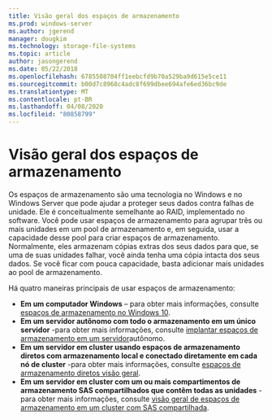 ```yaml
---
title: Visão geral dos espaços de armazenamento
ms.prod: windows-server
ms.author: jgerend
manager: dougkim
ms.technology: storage-file-systems
ms.topic: article
author: jasongerend
ms.date: 05/22/2018
ms.openlocfilehash: 6785508704ff1eebcfd9b70a529ba9d615e5ce11
ms.sourcegitcommit: b00d7c8968c4adc8f699dbee694afe6ed36bc9de
ms.translationtype: MT
ms.contentlocale: pt-BR
ms.lasthandoff: 04/08/2020
ms.locfileid: "80858799"
---
```

# <a name="storage-spaces-overview"></a>Visão geral dos espaços de armazenamento

Os espaços de armazenamento são uma tecnologia no Windows e no Windows Server que pode ajudar a proteger seus dados contra falhas de unidade. Ele é conceitualmente semelhante ao RAID, implementado no software. Você pode usar espaços de armazenamento para agrupar três ou mais unidades em um pool de armazenamento e, em seguida, usar a capacidade desse pool para criar espaços de armazenamento. Normalmente, eles armazenam cópias extras dos seus dados para que, se uma de suas unidades falhar, você ainda tenha uma cópia intacta dos seus dados. Se você ficar com pouca capacidade, basta adicionar mais unidades ao pool de armazenamento.

Há quatro maneiras principais de usar espaços de armazenamento:

- **Em um computador Windows** – para obter mais informações, consulte [espaços de armazenamento no Windows 10](https://windows.microsoft.com/windows-10/storage-spaces-windows-10).
- **Em um servidor autônomo com todo o armazenamento em um único servidor** -para obter mais informações, consulte [implantar espaços de armazenamento em um servidor](deploy-standalone-storage-spaces.md)autônomo.
- **Em um servidor em cluster usando espaços de armazenamento diretos com armazenamento local e conectado diretamente em cada nó de cluster** -para obter mais informações, consulte [espaços de armazenamento diretos visão geral](storage-spaces-direct-overview.md).
- **Em um servidor em cluster com um ou mais compartimentos de armazenamento SAS compartilhados que contêm todas as unidades** -para obter mais informações, consulte [visão geral de espaços de armazenamento em um cluster com SAS compartilhada](https://docs.microsoft.com/previous-versions/windows/it-pro/windows-server-2012-R2-and-2012/hh831739(v%3dws.11)).

